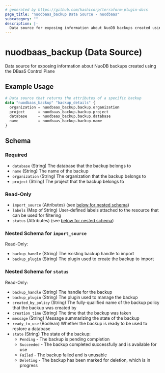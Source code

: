 ```yaml
---
# generated by https://github.com/hashicorp/terraform-plugin-docs
page_title: "nuodbaas_backup Data Source - nuodbaas"
subcategory: ""
description: |-
  Data source for exposing information about NuoDB backups created using the DBaaS Control Plane
---
```


# nuodbaas_backup (Data Source)

Data source for exposing information about NuoDB backups created using the DBaaS Control Plane

## Example Usage

```terraform
# Data source that returns the attributes of a specific backup
data "nuodbaas_backup" "backup_details" {
  organization = nuodbaas_backup.backup.organization
  project      = nuodbaas_backup.backup.project
  database     = nuodbaas_backup.backup.database
  name         = nuodbaas_backup.backup.name
}
```

<!-- schema generated by tfplugindocs -->
## Schema

### Required

- `database` (String) The database that the backup belongs to
- `name` (String) The name of the backup
- `organization` (String) The organization that the backup belongs to
- `project` (String) The project that the backup belongs to

### Read-Only

- `import_source` (Attributes) (see [below for nested schema](#nestedatt--import_source))
- `labels` (Map of String) User-defined labels attached to the resource that can be used for filtering
- `status` (Attributes) (see [below for nested schema](#nestedatt--status))

<a id="nestedatt--import_source"></a>
### Nested Schema for `import_source`

Read-Only:

- `backup_handle` (String) The existing backup handle to import
- `backup_plugin` (String) The plugin used to create the backup to import


<a id="nestedatt--status"></a>
### Nested Schema for `status`

Read-Only:

- `backup_handle` (String) The handle for the backup
- `backup_plugin` (String) The plugin used to manage the backup
- `created_by_policy` (String) The fully-qualified name of the backup policy that the backup was created by
- `creation_time` (String) The time that the backup was taken
- `message` (String) Message summarizing the state of the backup
- `ready_to_use` (Boolean) Whether the backup is ready to be used to restore a database
- `state` (String) The state of the backup:
  * `Pending` - The backup is pending completion
  * `Succeeded` - The backup completed successfully and is available for use
  * `Failed` - The backup failed and is unusable
  * `Deleting` - The backup has been marked for deletion, which is in progress
